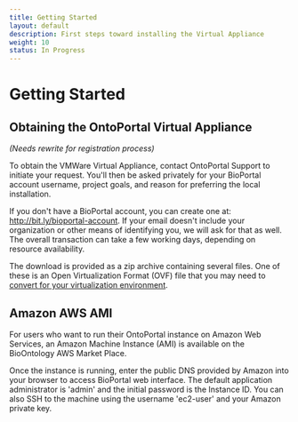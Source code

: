```yaml
---
title: Getting Started
layout: default
description: First steps toward installing the Virtual Appliance
weight: 10
status: In Progress
---
```


# Getting Started

## Obtaining the OntoPortal Virtual Appliance

*(Needs rewrite for registration process)*

To obtain the VMWare Virtual Appliance, 
contact OntoPortal Support to initiate your request.
You'll then be asked privately for your BioPortal account username, project goals, and reason for preferring the local installation.

If you don't have a BioPortal account, you can create one at: http://bit.ly/bioportal-account.
If your email doesn't include your organization or other means of identifying you, 
we will ask for that as well.
The overall transaction can take a few working days, depending on resource availability.

The download is provided as a zip archive containing several files. 
One of these is an Open Virtualization Format (OVF) file 
that you may need to 
<a href="virtualization_environment">convert for your virtualization environment</a>.

## Amazon AWS AMI

For users who want to run their OntoPortal instance on Amazon Web Services, 
an Amazon Machine Instance (AMI) is available on the BioOntology AWS Market Place. 


Once the instance is running, enter the public DNS provided by Amazon into your browser to access BioPortal web interface. 
The default application administrator is 'admin' and the initial password is the Instance ID. 
You can also SSH to the machine using the username 'ec2-user' and your Amazon private key.


